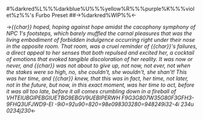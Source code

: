 #%darkred%L%%%darkblue%U%%%yellow%R%%%purple%K%%%violet%z%%'s Furbo  Preset
##->%darkred%WIP%%<-

->*{{char}} hoped, hoping against hope amidst the cacophony symphony of NPC 1's footsteps, which barely muffled the carnal pleasures that was the living embodiment of forbidden indulgence occurring right under their nose in the opposite room. That room, was a cruel reminder of {{char}}'s failures, a direct appeal to her senses that both repulsed and excited her, a cocktail of emotions that evoked tangible discoloration of her reality. It was now or never, and {{char}} was not about to give up, not now, not ever, not when the stakes were so high, no, she couldn't, she wouldn't, she shan't! This was her time, and {{char}} knew, that this was in fact, her time, not later, not in the future, but now, in this exact moment, was her time to act, before it was all too late, before it all comes crumbling down in a fireball of VHTEIUBGIPEBGIUETBG9EBGV9UEBIPERWH F9G3G807W35G80F3GFH3-9FHQ3UFJWD9-EI -9i0=92u90=820=98e098303280=948249i32-4i 234u 0234j230*<-